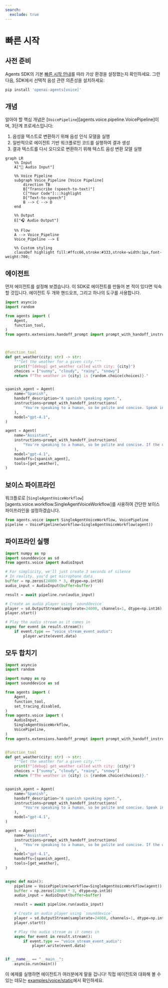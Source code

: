 ```yaml
---
search:
  exclude: true
---
```

# 빠른 시작

## 사전 준비

Agents SDK의 기본 [빠른 시작 안내](../quickstart.md)를 따라 가상 환경을 설정했는지 확인하세요. 그런 다음, SDK에서 선택적 음성 관련 의존성을 설치하세요:

```bash
pip install 'openai-agents[voice]'
```

## 개념

알아야 할 핵심 개념은 [`VoicePipeline`][agents.voice.pipeline.VoicePipeline]이며, 3단계 프로세스입니다:

1. 음성을 텍스트로 변환하기 위해 음성 인식 모델을 실행
2. 일반적으로 에이전트 기반 워크플로인 코드를 실행하여 결과 생성
3. 결과 텍스트를 다시 오디오로 변환하기 위해 텍스트 음성 변환 모델 실행

```mermaid
graph LR
    %% Input
    A["🎤 Audio Input"]

    %% Voice Pipeline
    subgraph Voice_Pipeline [Voice Pipeline]
        direction TB
        B["Transcribe (speech-to-text)"]
        C["Your Code"]:::highlight
        D["Text-to-speech"]
        B --> C --> D
    end

    %% Output
    E["🎧 Audio Output"]

    %% Flow
    A --> Voice_Pipeline
    Voice_Pipeline --> E

    %% Custom styling
    classDef highlight fill:#ffcc66,stroke:#333,stroke-width:1px,font-weight:700;

```

## 에이전트

먼저 에이전트를 설정해 보겠습니다. 이 SDK로 에이전트를 만들어 본 적이 있다면 익숙할 것입니다. 에이전트 두 개와 핸드오프, 그리고 하나의 도구를 사용합니다.

```python
import asyncio
import random

from agents import (
    Agent,
    function_tool,
)
from agents.extensions.handoff_prompt import prompt_with_handoff_instructions



@function_tool
def get_weather(city: str) -> str:
    """Get the weather for a given city."""
    print(f"[debug] get_weather called with city: {city}")
    choices = ["sunny", "cloudy", "rainy", "snowy"]
    return f"The weather in {city} is {random.choice(choices)}."


spanish_agent = Agent(
    name="Spanish",
    handoff_description="A spanish speaking agent.",
    instructions=prompt_with_handoff_instructions(
        "You're speaking to a human, so be polite and concise. Speak in Spanish.",
    ),
    model="gpt-4.1",
)

agent = Agent(
    name="Assistant",
    instructions=prompt_with_handoff_instructions(
        "You're speaking to a human, so be polite and concise. If the user speaks in Spanish, handoff to the spanish agent.",
    ),
    model="gpt-4.1",
    handoffs=[spanish_agent],
    tools=[get_weather],
)
```

## 보이스 파이프라인

워크플로로 [`SingleAgentVoiceWorkflow`][agents.voice.workflow.SingleAgentVoiceWorkflow]를 사용하여 간단한 보이스 파이프라인을 설정하겠습니다.

```python
from agents.voice import SingleAgentVoiceWorkflow, VoicePipeline
pipeline = VoicePipeline(workflow=SingleAgentVoiceWorkflow(agent))
```

## 파이프라인 실행

```python
import numpy as np
import sounddevice as sd
from agents.voice import AudioInput

# For simplicity, we'll just create 3 seconds of silence
# In reality, you'd get microphone data
buffer = np.zeros(24000 * 3, dtype=np.int16)
audio_input = AudioInput(buffer=buffer)

result = await pipeline.run(audio_input)

# Create an audio player using `sounddevice`
player = sd.OutputStream(samplerate=24000, channels=1, dtype=np.int16)
player.start()

# Play the audio stream as it comes in
async for event in result.stream():
    if event.type == "voice_stream_event_audio":
        player.write(event.data)

```

## 모두 합치기

```python
import asyncio
import random

import numpy as np
import sounddevice as sd

from agents import (
    Agent,
    function_tool,
    set_tracing_disabled,
)
from agents.voice import (
    AudioInput,
    SingleAgentVoiceWorkflow,
    VoicePipeline,
)
from agents.extensions.handoff_prompt import prompt_with_handoff_instructions


@function_tool
def get_weather(city: str) -> str:
    """Get the weather for a given city."""
    print(f"[debug] get_weather called with city: {city}")
    choices = ["sunny", "cloudy", "rainy", "snowy"]
    return f"The weather in {city} is {random.choice(choices)}."


spanish_agent = Agent(
    name="Spanish",
    handoff_description="A spanish speaking agent.",
    instructions=prompt_with_handoff_instructions(
        "You're speaking to a human, so be polite and concise. Speak in Spanish.",
    ),
    model="gpt-4.1",
)

agent = Agent(
    name="Assistant",
    instructions=prompt_with_handoff_instructions(
        "You're speaking to a human, so be polite and concise. If the user speaks in Spanish, handoff to the spanish agent.",
    ),
    model="gpt-4.1",
    handoffs=[spanish_agent],
    tools=[get_weather],
)


async def main():
    pipeline = VoicePipeline(workflow=SingleAgentVoiceWorkflow(agent))
    buffer = np.zeros(24000 * 3, dtype=np.int16)
    audio_input = AudioInput(buffer=buffer)

    result = await pipeline.run(audio_input)

    # Create an audio player using `sounddevice`
    player = sd.OutputStream(samplerate=24000, channels=1, dtype=np.int16)
    player.start()

    # Play the audio stream as it comes in
    async for event in result.stream():
        if event.type == "voice_stream_event_audio":
            player.write(event.data)


if __name__ == "__main__":
    asyncio.run(main())
```

이 예제를 실행하면 에이전트가 여러분에게 말을 겁니다! 직접 에이전트와 대화해 볼 수 있는 데모는 [examples/voice/static](https://github.com/openai/openai-agents-python/tree/main/examples/voice/static)에서 확인하세요.